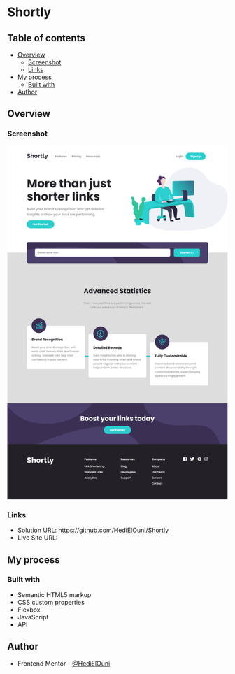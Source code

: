 # Shortly

## Table of contents

- [Overview](#overview)
  - [Screenshot](#screenshot)
  - [Links](#links)
- [My process](#my-process)
  - [Built with](#built-with)
- [Author](#author)

## Overview

### Screenshot

![](./images/screenshot.png)

### Links

- Solution URL: https://github.com/HediElOuni/Shortly
- Live Site URL: 

## My process

### Built with

- Semantic HTML5 markup
- CSS custom properties
- Flexbox
- JavaScript
- API

## Author

- Frontend Mentor - [@HediElOuni](https://www.frontendmentor.io/profile/HediElOuni)
